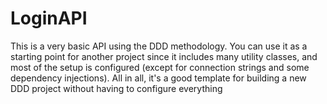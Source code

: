 # LoginAPI
This is a very basic API using the DDD methodology. You can use it as a starting point for another project since it includes many utility classes, and most of the setup is configured (except for connection strings and some dependency injections). All in all, it's a good template for building a new DDD project without having to configure everything
